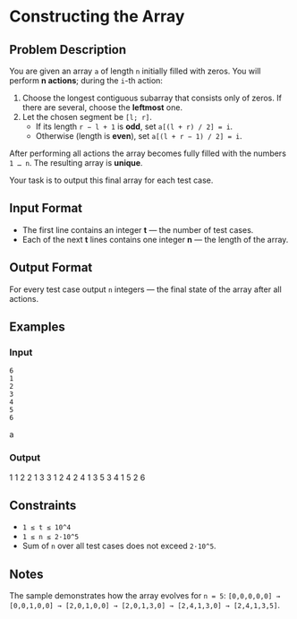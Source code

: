 # Constructing the Array

## Problem Description
You are given an array `a` of length `n` initially filled with zeros.
You will perform **n actions**; during the `i`-th action:

1. Choose the longest contiguous subarray that consists only of zeros.
   If there are several, choose the **leftmost** one.
2. Let the chosen segment be `[l; r]`.
   * If its length `r − l + 1` is **odd**, set
     `a[(l + r) / 2] = i`.
   * Otherwise (length is **even**), set
     `a[(l + r − 1) / 2] = i`.

After performing all actions the array becomes fully filled with the numbers `1 … n`.
The resulting array is **unique**.

Your task is to output this final array for each test case.

## Input Format
- The first line contains an integer **t** — the number of test cases.
- Each of the next **t** lines contains one integer **n** — the length of the array.

## Output Format
For every test case output `n` integers — the final state of the array after all actions.

## Examples

### Input

```
6
1
2
3
4
5
6
```
a
### Output

1
1 2
2 1 3
3 1 2 4
2 4 1 3 5
3 4 1 5 2 6

## Constraints
- `1 ≤ t ≤ 10^4`
- `1 ≤ n ≤ 2·10^5`
- Sum of `n` over all test cases does not exceed `2·10^5`.

## Notes
The sample demonstrates how the array evolves for `n = 5`:
`[0,0,0,0,0] → [0,0,1,0,0] → [2,0,1,0,0] → [2,0,1,3,0] → [2,4,1,3,0] → [2,4,1,3,5]`.


